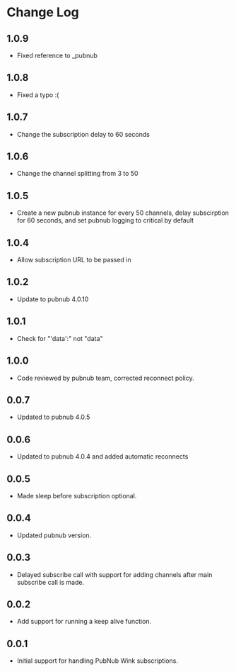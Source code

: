 # Change Log

## 1.0.9
- Fixed reference to _pubnub

## 1.0.8
- Fixed a typo :(

## 1.0.7
- Change the subscription delay to 60 seconds

## 1.0.6
- Change the channel splitting from 3 to 50 

## 1.0.5
- Create a new pubnub instance for every 50 channels, delay subscirption for 60 seconds, and set pubnub logging to critical by default

## 1.0.4
- Allow subscription URL to be passed in

## 1.0.2
- Update to pubnub 4.0.10

## 1.0.1
- Check for "'data':" not "data"

## 1.0.0
- Code reviewed by pubnub team, corrected reconnect policy.

## 0.0.7
- Updated to pubnub 4.0.5

## 0.0.6
- Updated to pubnub 4.0.4 and added automatic reconnects

## 0.0.5
- Made sleep before subscription optional.

## 0.0.4
- Updated pubnub version.

## 0.0.3
- Delayed subscribe call with support for adding channels after main subscribe call is made.

## 0.0.2
- Add support for running a keep alive function.

## 0.0.1
- Initial support for handling PubNub Wink subscriptions.
